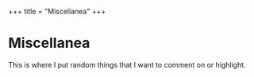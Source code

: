 +++
title = "Miscellanea"
+++

# Miscellanea

This is where I put random things that I want to comment on or highlight.
